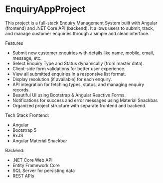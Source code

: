 # EnquiryAppProject
This project is a full-stack Enquiry Management System built with Angular (frontend) and .NET Core API (backend). It allows users to submit, track, and manage customer enquiries through a simple and clean interface.

Features
- Submit new customer enquiries with details like name, mobile, email, message, etc.
- Select Enquiry Type and Status dynamically (from master data).
- Client-side form validations for better user experience.
- View all submitted enquiries in a responsive list format.
- Display resolution (if available) for each enquiry.
- API integration for fetching types, status, and managing enquiry records.
- Beautiful UI using Bootstrap & Angular Reactive Forms.
- Notifications for success and error messages using Material Snackbar.
- Organized project structure with separate frontend and backend.

Tech Stack
Frontend:
   - Angular
   - Bootstrap 5
   - RxJS
   - Angular Material Snackbar

Backend:
   - .NET Core Web API
   - Entity Framework Core
   - SQL Server for persisting data
   - REST APIs


